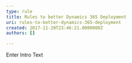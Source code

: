 ```yaml
---
type: rule
title: Rules to better Dynamics 365 Deployment
uri: rules-to-better-dynamics-365-deployment
created: 2017-11-20T23:46:21.0000000Z
authors: []

---
```




<span class='intro'> ​Enter Intro Text<br> </span>




